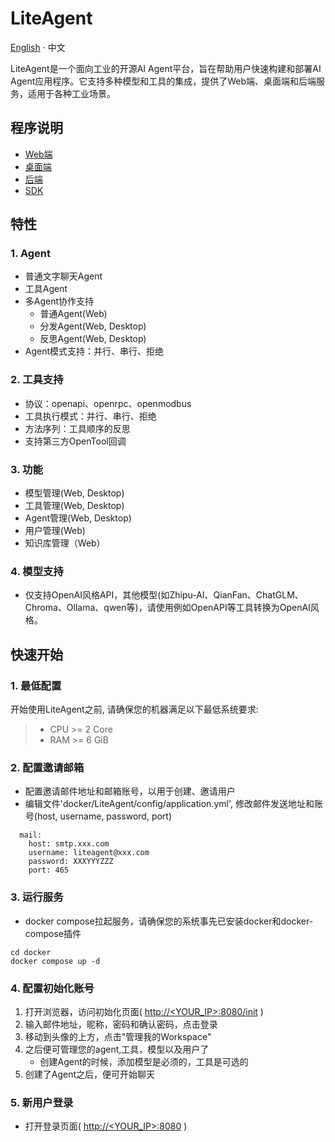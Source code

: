 # LiteAgent

[English](README.md) · 中文

LiteAgent是一个面向工业的开源AI Agent平台，旨在帮助用户快速构建和部署AI Agent应用程序。它支持多种模型和工具的集成，提供了Web端、桌面端和后端服务，适用于各种工业场景。

## 程序说明

- [Web端](https://github.com/LiteVar/LiteAgent/tree/master/lite_agent_web/README_zh-CN.md)
- [桌面端](https://github.com/LiteVar/LiteAgent/tree/master/lite_agent_client/README-zh_CN.md)
- [后端](https://github.com/LiteVar/LiteAgent/tree/master/lite_agent_backend/README-zh_CN.md)
- [SDK](https://github.com/LiteVar/LiteAgent/tree/master/lite_agent_sdk)

## 特性

### 1. Agent
 
- 普通文字聊天Agent
- 工具Agent
- 多Agent协作支持
  - 普通Agent(Web)
  - 分发Agent(Web, Desktop)
  - 反思Agent(Web, Desktop)
- Agent模式支持：并行、串行、拒绝

### 2. 工具支持

- 协议：openapi、openrpc、openmodbus
- 工具执行模式：并行、串行、拒绝
- 方法序列：工具顺序的反思
- 支持第三方OpenTool回调

### 3. 功能

- 模型管理(Web, Desktop)
- 工具管理(Web, Desktop)
- Agent管理(Web, Desktop)
- 用户管理(Web)
- 知识库管理（Web）

### 4. 模型支持

- 仅支持OpenAI风格API，其他模型(如Zhipu-AI、QianFan、ChatGLM、Chroma、Ollama、qwen等)，请使用例如OpenAPI等工具转换为OpenAI风格。

## 快速开始

### 1. 最低配置

开始使用LiteAgent之前, 请确保您的机器满足以下最低系统要求:

>- CPU >= 2 Core
>- RAM >= 6 GiB

### 2. 配置邀请邮箱

- 配置邀请邮件地址和邮箱账号，以用于创建、邀请用户
- 编辑文件'docker/LiteAgent/config/application.yml', 修改邮件发送地址和账号(host, username, password, port)
```
  mail:
    host: smtp.xxx.com
    username: liteagent@xxx.com
    password: XXXYYYZZZ
    port: 465
```

### 3. 运行服务

- docker compose拉起服务，请确保您的系统事先已安装docker和docker-compose插件
```
cd docker 
docker compose up -d
```

### 4. 配置初始化账号

1. 打开浏览器，访问初始化页面( [http://<YOUR_IP>:8080/init](http://<YOUR_IP>:8080/init) )
2. 输入邮件地址，昵称，密码和确认密码，点击登录
3. 移动到头像的上方，点击"管理我的Workspace"
4. 之后便可管理您的agent,工具，模型以及用户了
   - 创建Agent的时候，添加模型是必须的，工具是可选的
5. 创建了Agent之后，便可开始聊天

### 5. 新用户登录

- 打开登录页面( [http://<YOUR_IP>:8080](http://<YOUR_IP>:8080) )